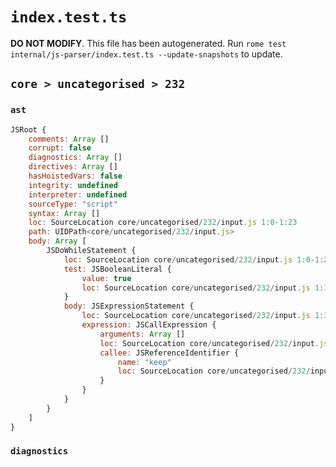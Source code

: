 # `index.test.ts`

**DO NOT MODIFY**. This file has been autogenerated. Run `rome test internal/js-parser/index.test.ts --update-snapshots` to update.

## `core > uncategorised > 232`

### `ast`

```javascript
JSRoot {
	comments: Array []
	corrupt: false
	diagnostics: Array []
	directives: Array []
	hasHoistedVars: false
	integrity: undefined
	interpreter: undefined
	sourceType: "script"
	syntax: Array []
	loc: SourceLocation core/uncategorised/232/input.js 1:0-1:23
	path: UIDPath<core/uncategorised/232/input.js>
	body: Array [
		JSDoWhileStatement {
			loc: SourceLocation core/uncategorised/232/input.js 1:0-1:23
			test: JSBooleanLiteral {
				value: true
				loc: SourceLocation core/uncategorised/232/input.js 1:18-1:22
			}
			body: JSExpressionStatement {
				loc: SourceLocation core/uncategorised/232/input.js 1:3-1:10
				expression: JSCallExpression {
					arguments: Array []
					loc: SourceLocation core/uncategorised/232/input.js 1:3-1:9
					callee: JSReferenceIdentifier {
						name: "keep"
						loc: SourceLocation core/uncategorised/232/input.js 1:3-1:7 (keep)
					}
				}
			}
		}
	]
}
```

### `diagnostics`

```

```
